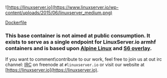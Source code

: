 ![https://linuxserver.io](https://www.linuxserver.io/wp-content/uploads/2015/06/linuxserver_medium.png)

[Dockerfile](https://github.com/linuxserver/docker-baseimage-alpine-armhf/blob/master/Dockerfile)

### This base container is not aimed at public consumption. It exists to serve as a single endpoint for LinuxServer.io armhf containers and is based upon [Alpine Linux](https://hub.docker.com/_/alpine/) and [S6 overlay](https://github.com/just-containers/s6-overlay).

If you want to comment\contribute to our work, feel free to join us at out irc channel:
[IRC](https://www.linuxserver.io/index.php/irc/) on freenode at `#linuxserver.io` or visit our website at [https://linuxserver.io](https://linuxserver.io).
